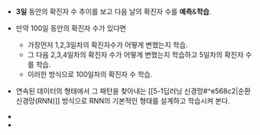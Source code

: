 - **3일** 동안의 확진자 수 추이를 보고 다음 날의 확진자 수를 **예측**&**학습**.

- 만약 100일 동안의 확진자 수가 있다면 
	- 가장먼저 1,2,3일차의 확진자수가 어떻게 변했는지 학습.
	- 그 다음 2,3,4일차의 확진자 수가 어떻게 변했는지 학습하고 5일차의 확진자 수를 학습.
	- 이러한 방식으로 100일차의 확진자 수 학습.

- 연속된 데이터의 형태에서 그 패턴을 찾아내는 [[5-1딥러닝 신경망#^e568c2|순환 신경망(RNN)]] 방식으로 RNN의 기본적인 형태를 설계하고 학습시켜 본다.
- 
- 